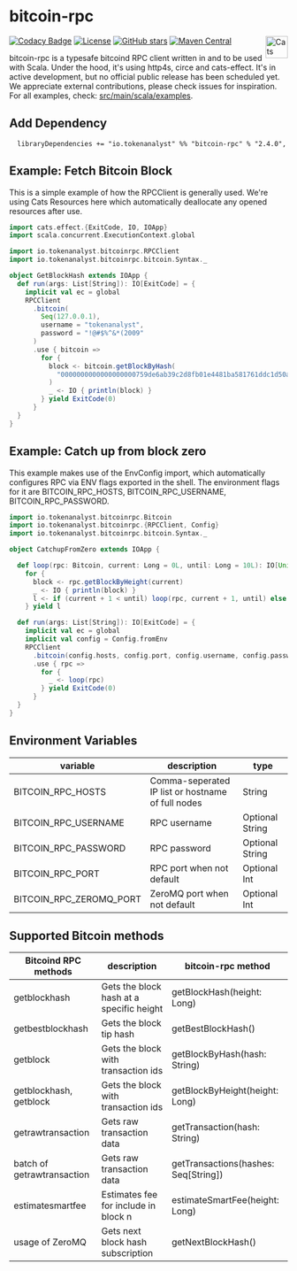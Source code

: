 # bitcoin-rpc
[![Codacy Badge](https://api.codacy.com/project/badge/Grade/202ed1ef51524b749560c0ffd78400f7)](https://www.codacy.com/manual/tokenanalyst/bitcoin-rpc?utm_source=github.com&amp;utm_medium=referral&amp;utm_content=tokenanalyst/bitcoin-rpc&amp;utm_campaign=Badge_Grade)
[![License](http://img.shields.io/:license-Apache%202-grey.svg)](http://www.apache.org/licenses/LICENSE-2.0.txt) [![GitHub stars](https://img.shields.io/github/stars/tokenanalyst/bitcoin-rpc.svg?style=flat)](https://github.com/tokenanalyst/bitcoin-rpc/stargazers) 
[![Maven Central](https://img.shields.io/maven-central/v/io.tokenanalyst.io/bitcoin-rpc_2.12.svg)](http://search.maven.org/#search%7Cga%7C1%7Cbitcoin-rpc) 
<img src="https://typelevel.org/cats/img/cats-badge.svg" height="40px" align="right" alt="Cats friendly" /></a>

bitcoin-rpc is a typesafe bitcoind RPC client written in and to be used with Scala. Under the hood, it's using http4s, circe and cats-effect. It's in active development, but no official public release has been scheduled yet. We appreciate external contributions, please check issues for inspiration. For all examples, check: [src/main/scala/examples](https://github.com/tokenanalyst/bitcoin-rpc/tree/master/src/main/scala/examples).

## Add Dependency

```
  libraryDependencies += "io.tokenanalyst" %% "bitcoin-rpc" % "2.4.0",
```

## Example: Fetch Bitcoin Block 

This is a simple example of how the RPCClient is generally used. We're using Cats Resources here which automatically deallocate any opened resources after use.

```scala
import cats.effect.{ExitCode, IO, IOApp}
import scala.concurrent.ExecutionContext.global

import io.tokenanalyst.bitcoinrpc.RPCClient
import io.tokenanalyst.bitcoinrpc.bitcoin.Syntax._

object GetBlockHash extends IOApp {
  def run(args: List[String]): IO[ExitCode] = {
    implicit val ec = global
    RPCClient
      .bitcoin(
        Seq(127.0.0.1),
        username = "tokenanalyst",
        password = "!@#$%^&*(2009"
      )
      .use { bitcoin =>
        for {
          block <- bitcoin.getBlockByHash(
            "0000000000000000000759de6ab39c2d8fb01e4481ba581761ddc1d50a57358d"
          )
          _ <- IO { println(block) }
        } yield ExitCode(0)
      }
  }
}
```

## Example: Catch up from block zero

This example makes use of the EnvConfig import, which automatically configures RPC via ENV flags exported in the shell. The environment flags for it are BITCOIN_RPC_HOSTS, BITCOIN_RPC_USERNAME, BITCOIN_RPC_PASSWORD.

```scala
import io.tokenanalyst.bitcoinrpc.Bitcoin
import io.tokenanalyst.bitcoinrpc.{RPCClient, Config}
import io.tokenanalyst.bitcoinrpc.bitcoin.Syntax._

object CatchupFromZero extends IOApp {

  def loop(rpc: Bitcoin, current: Long = 0L, until: Long = 10L): IO[Unit] =
    for {
      block <- rpc.getBlockByHeight(current)
      _ <- IO { println(block) }
      l <- if (current + 1 < until) loop(rpc, current + 1, until) else IO.unit
    } yield l

  def run(args: List[String]): IO[ExitCode] = {
    implicit val ec = global
    implicit val config = Config.fromEnv
    RPCClient
      .bitcoin(config.hosts, config.port, config.username, config.password)
      .use { rpc =>
        for {
          _ <- loop(rpc)
        } yield ExitCode(0)
      }
  }
}
```

## Environment Variables

| variable  | description  | type |
|---|---|---|
| BITCOIN_RPC_HOSTS  | Comma-seperated IP list or hostname of full nodes | String |
| BITCOIN_RPC_USERNAME  | RPC username | Optional String |
| BITCOIN_RPC_PASSWORD  | RPC password | Optional String |
| BITCOIN_RPC_PORT  | RPC port when not default | Optional Int |
| BITCOIN_RPC_ZEROMQ_PORT  | ZeroMQ port when not default | Optional Int |

## Supported Bitcoin methods

| Bitcoind RPC methods  | description  |  bitcoin-rpc method |
|---|---|---|
| getblockhash  | Gets the block hash at a specific height  |  getBlockHash(height: Long) |
| getbestblockhash  |  Gets the block tip hash | getBestBlockHash()  |
| getblock  | Gets the block with transaction ids  | getBlockByHash(hash: String) |
| getblockhash, getblock  | Gets the block with transaction ids  |  getBlockByHeight(height: Long) |
| getrawtransaction | Gets raw transaction data | getTransaction(hash: String) |
| batch of getrawtransaction | Gets raw transaction data | getTransactions(hashes: Seq[String]) |
| estimatesmartfee | Estimates fee for include in block n | estimateSmartFee(height: Long) |
| usage of ZeroMQ | Gets next block hash subscription | getNextBlockHash() |
